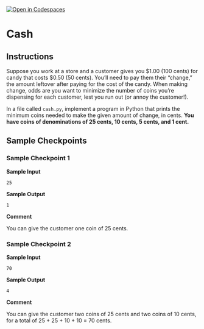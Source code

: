 [![Open in Codespaces](https://classroom.github.com/assets/launch-codespace-2972f46106e565e64193e422d61a12cf1da4916b45550586e14ef0a7c637dd04.svg)](https://classroom.github.com/open-in-codespaces?assignment_repo_id=18413299)
# Cash

## Instructions

Suppose you work at a store and a customer gives you $1.00 (100 cents) for candy that costs $0.50 (50 cents). You’ll need to pay them their “change,” the amount leftover after paying for the cost of the candy. When making change, odds are you want to minimize the number of coins you’re dispensing for each customer, lest you run out (or annoy the customer!).

In a file called `cash.py`, implement a program in Python that prints the minimum coins needed to make the given amount of change, in cents. **You have coins of denominations of 25 cents, 10 cents, 5 cents, and 1 cent.**

## Sample Checkpoints

### Sample Checkpoint 1

**Sample Input**

```
25
```

**Sample Output**

```
1
```

**Comment**

You can give the customer one coin of 25 cents.

### Sample Checkpoint 2

**Sample Input**

```
70
```

**Sample Output**

```
4
```

**Comment**

You can give the customer two coins of 25 cents and two coins of 10 cents, for a total of 25 + 25 + 10 + 10 = 70 cents.
